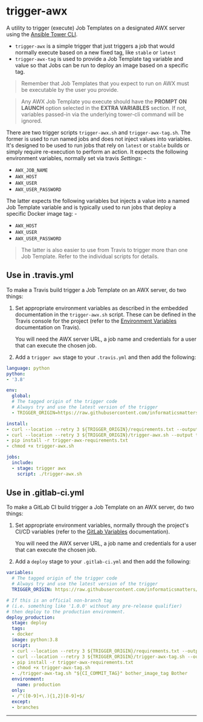 # trigger-awx
A utility to trigger (execute) Job Templates on a designated AWX server
using the [Ansible Tower CLI].

- `trigger-awx` is a simple trigger that just triggers a job that would
  normally execute based on a new fixed tag, like `stable` or `latest`
- `trigger-awx-tag` is used to provide a Job Template tag variable and value
  so that Jobs can be run to deploy an image based on a specific tag.

>   Remember that Job Templates that you expect to run on AWX must be
    executable by the user you provide.
 
>   Any AWX Job Template you execute should have the **PROMPT ON LAUNCH**
    option selected in the **EXTRA VARIABLES** section. If not, variables
    passed-in via the underlying tower-cli command will be ignored.

There are two trigger scripts `trigger-awx.sh` and `trigger-awx-tag.sh`. The
former is used to run named jobs and does not inject values into variables.
It's designed to be used to run jobs that rely on `latest` or `stable`
builds or simply require re-execution to perform an action. It expects the
following environment variables, normally set via travis _Settings_: -

-   `AWX_JOB_NAME`
-   `AWX_HOST`
-   `AWX_USER`
-   `AWX_USER_PASSWORD`

The latter expects the following variables but injects a value into a named
Job Template variable and is typically used to run jobs that deploy a specific
Docker image tag: -

-   `AWX_HOST`
-   `AWX_USER`
-   `AWX_USER_PASSWORD`
 
>   The latter is also easier to use from Travis to trigger more than
    one Job Template. Refer to the individual scripts for details.

## Use in .travis.yml
To make a Travis build trigger a Job Template on an AWX server, do two things:

1.  Set appropriate environment variables as described in the
    embedded documentation in the `trigger-awx.sh` script.
    These can be defined in the Travis console for the project (refer to the
    [Environment Variables] documentation on Travis).
   
    You will need the AWX server URL, a job name and credentials for a user
    that can execute the chosen job.

2.  Add a `trigger awx` stage to your `.travis.yml` and then add the following:

```yaml
language: python
python:
- '3.8'

env:
  global:
  # The tagged origin of the trigger code
  # Always try and use the latest version of the trigger
  - TRIGGER_ORIGIN=https://raw.githubusercontent.com/informaticsmatters/trigger-awx/1.0.1

install:
- curl --location --retry 3 ${TRIGGER_ORIGIN}/requirements.txt --output trigger-awx-requirements.txt
- curl --location --retry 3 ${TRIGGER_ORIGIN}/trigger-awx.sh --output trigger-awx.sh
- pip install -r trigger-awx-requirements.txt
- chmod +x trigger-awx.sh

jobs:
  include:
  - stage: trigger awx
    script: ./trigger-awx.sh
```

## Use in .gitlab-ci.yml
To make a GitLab CI build trigger a Job Template on an AWX server,
do two things:

1.  Set appropriate environment variables, normally through the project's
    CI/CD variables (refer to the [GitLab Variables] documentation).
   
    You will need the AWX server URL, a job name and credentials for a user
    that can execute the chosen job.

2.  Add a `deploy` stage to your `.gitlab-ci.yml` and then add the following:

```yaml
variables:
  # The tagged origin of the trigger code
  # Always try and use the latest version of the trigger
  TRIGGER_ORIGIN: https://raw.githubusercontent.com/informaticsmatters/trigger-awx/1.0.1

# If this is an official non-branch tag
# (i.e. something like '1.0.0' without any pre-release qualifier)
# then deploy to the production environment.
deploy_production:
  stage: deploy
  tags:
  - docker
  image: python:3.8
  script:
  - curl --location --retry 3 ${TRIGGER_ORIGIN}/requirements.txt --output trigger-awx-requirements.txt
  - curl --location --retry 3 ${TRIGGER_ORIGIN}/trigger-awx-tag.sh --output trigger-awx-tag.sh
  - pip install -r trigger-awx-requirements.txt
  - chmod +x trigger-awx-tag.sh
  - ./trigger-awx-tag.sh "${CI_COMMIT_TAG}" bother_image_tag Bother
  environment:
    name: production
  only:
  - /^([0-9]+\.){1,2}[0-9]+$/
  except:
  - branches
```

---

[ansible tower cli]: https://pypi.org/project/ansible-tower-cli/ 
[environment variables]: https://docs.travis-ci.com/user/environment-variables/
[gitlab variables]: https://docs.gitlab.com/ee/ci/variables/
